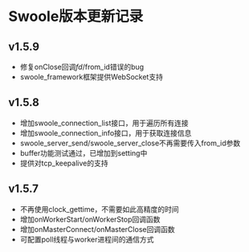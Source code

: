 Swoole版本更新记录
=====

v1.5.9
-----
* 修复onClose回调$fd/$from_id错误的bug
* swoole_framework框架提供WebSocket支持

v1.5.8
------
* 增加swoole_connection_list接口，用于遍历所有连接
* 增加swoole_connection_info接口，用于获取连接信息
* swoole_server_send/swoole_server_close不再需要传入from_id参数
* buffer功能测试通过，已增加到setting中
* 提供对tcp_keepalive的支持


v1.5.7
-----
* 不再使用clock_gettime，不需要如此高精度的时间
* 增加onWorkerStart/onWorkerStop回调函数
* 增加onMasterConnect/onMasterClose回调函数
* 可配置poll线程与worker进程间的通信方式



